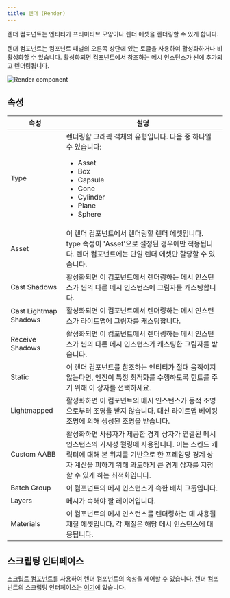 ```yaml
---
title: 렌더 (Render)
---
```


렌더 컴포넌트는 엔티티가 프리미티브 모양이나 렌더 에셋을 렌더링할 수 있게 합니다.

렌더 컴포넌트는 컴포넌트 패널의 오른쪽 상단에 있는 토글을 사용하여 활성화하거나 비활성화할 수 있습니다. 활성화되면 컴포넌트에서 참조하는 메시 인스턴스가 씬에 추가되고 렌더링됩니다.

![Render component](/img/user-manual/scenes/components/component-render.png)

## 속성

| 속성              | 설명 |
|-----------------------|-------------|
| Type                  | 렌더링할 그래픽 객체의 유형입니다. 다음 중 하나일 수 있습니다: <ul><li>Asset</li><li>Box</li><li>Capsule</li><li>Cone</li><li>Cylinder</li><li>Plane</li><li>Sphere</li></ul> |
| Asset                 | 이 렌더 컴포넌트에서 렌더링할 렌더 에셋입니다. type 속성이 'Asset'으로 설정된 경우에만 적용됩니다. 렌더 컴포넌트에는 단일 렌더 에셋만 할당할 수 있습니다. |
| Cast Shadows          | 활성화되면 이 컴포넌트에서 렌더링하는 메시 인스턴스가 씬의 다른 메시 인스턴스에 그림자를 캐스팅합니다. |
| Cast Lightmap Shadows | 활성화되면 이 컴포넌트에서 렌더링하는 메시 인스턴스가 라이트맵에 그림자를 캐스팅합니다. |
| Receive Shadows       | 활성화되면 이 컴포넌트에서 렌더링하는 메시 인스턴스가 씬의 다른 메시 인스턴스가 캐스팅한 그림자를 받습니다. |
| Static                | 이 렌더 컴포넌트를 참조하는 엔티티가 절대 움직이지 않는다면, 엔진이 특정 최적화를 수행하도록 힌트를 주기 위해 이 상자를 선택하세요. |
| Lightmapped           | 활성화하면 이 컴포넌트의 메시 인스턴스가 동적 조명으로부터 조명을 받지 않습니다. 대신 라이트맵 베이킹 조명에 의해 생성된 조명을 받습니다. |
| Custom AABB           | 활성화하면 사용자가 제공한 경계 상자가 연결된 메시 인스턴스의 가시성 컬링에 사용됩니다. 이는 스킨드 캐릭터에 대해 본 위치를 기반으로 한 프레임당 경계 상자 계산을 피하기 위해 과도하게 큰 경계 상자를 지정할 수 있게 하는 최적화입니다. |
| Batch Group           | 이 컴포넌트의 메시 인스턴스가 속한 배치 그룹입니다. |
| Layers                | 메시가 속해야 할 레이어입니다. |
| Materials             | 이 컴포넌트의 메시 인스턴스를 렌더링하는 데 사용될 재질 에셋입니다. 각 재질은 해당 메시 인스턴스에 대응됩니다. |

## 스크립팅 인터페이스

[스크립트 컴포넌트][2]를 사용하여 렌더 컴포넌트의 속성을 제어할 수 있습니다. 렌더 컴포넌트의 스크립팅 인터페이스는 [여기][3]에 있습니다.

[2]: /user-manual/scenes/components/script
[3]: https://manual.oasisserver.link/engine/classes/RenderComponent.html
